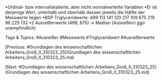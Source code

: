 •Ordinal- bzw intervallskalierte, aber nicht normalverteilte Variablen
•Er ist derjenige Wert, unterhalb und oberhalb dessen jeweils die Hälfte 
der Messwerte liegen
•BSP Triglyceridwerte: 489 113 141 120 217 109 675 218 96 225 132
•2 Ausreißerwerte (489, 675) -> Median (Ausreißern ggü unempfindlich)

   Tags & Topics:
   #Ausreißer
   #Messwerte
   #Triglyceridwert
   #Ausreißerwerte

[Previous: #Grundlagen des wissenschaftlichen Arbeitens_Groß_II_310323_25](Grundlagen des wissenschaftlichen Arbeitens_Groß_II_310323_25.md)

[Next: #Grundlagen des wissenschaftlichen Arbeitens_Groß_II_310323_25](Grundlagen des wissenschaftlichen Arbeitens_Groß_II_310323_25.md)